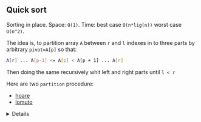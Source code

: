 ## Quick sort

Sorting in place. Space: `O(1)`. Time: best case `O(n*lig(n))` worst case `O(n^2)`.

The idea is, to partition array `A` between `r` and `l` indexes
in to three parts by arbitrary `pivot=A[p]` so that:

```sh
A[r] ... A[p-1] <= A[p] < A[p + 1] ... A[r]
```

Then doing the same recursively whit left and right parts until `l < r`

Here are two `partition` procedure:
- [hoare](./static/sorting/hoare-partition.md)
- [lomuto](sorting/lomuto-partition.md)


<details>

```go
func qsort(in: []int, lIdx, rIdx int) {
  if lIdx < rIdx {
    pivotIdx := partion(in, lIdx, rIdx)

    qsort(lIdx, pivotIdx - 1)
    qsort(in, pivotIdx + 1, rIdx)
  }
}
```

</details>

